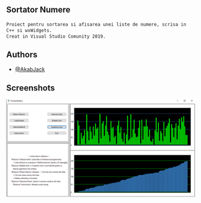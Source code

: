 
## Sortator Numere

    Proiect pentru sortarea si afisarea unei liste de numere, scrisa in C++ si wxWidgets.
    Creat in Visual Studio Comunity 2019.
## Authors

- [@AkabJack](https://github.com/AkabJack)


## Screenshots

![App Screenshot](https://github.com/AkabJack/SortatorNumere/blob/main/screenshot.png)

